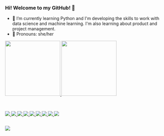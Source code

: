 ### Hi! Welcome to my GitHub! 👋

- 📓 I’m currently learning Python and I'm developing the skills to work with data science and machine learning. I'm also learning about product and project management.
- 👩 Pronouns: she/her

 <div>
  <a href="https://github.com/morganagomes">
  <img height="180em" src="https://github-readme-stats.vercel.app/api?username=morganagomes&show_icons=true&theme=tokyonight&include_all_commits=true&count_private=true"/>
  <img height="180em" src="https://github-readme-stats.vercel.app/api/top-langs/?username=morganagomes&layout=compact&langs_count=7&theme=tokyonight"/>
</div>
 
 ##
  
<div style="display: inline_block"><br>
  <img src="https://img.shields.io/badge/Python-012A4A?style=for-the-badge&logo=python&logoColor=white">
  <img src="https://img.shields.io/badge/Jupyter-013A63?style=for-the-badge&logo=jupyter&logoColor=white">
  <img src="https://img.shields.io/badge/Google Colab-01497C?style=for-the-badge&logo=googlecolab&logoColor=white">
  <img src="https://img.shields.io/badge/R-014F86?style=for-the-badge&logo=r&logoColor=white">
  <img src="https://img.shields.io/badge/Java-2A6F97?style=for-the-badge&logo=java&logoColor=white">  
  <img src="https://img.shields.io/badge/HTML5-014F86?style=for-the-badge&logo=html5&logoColor=white">
  <img src="https://img.shields.io/badge/CSS3-01497C?style=for-the-badge&logo=css3&logoColor=white">
  <img src="https://img.shields.io/badge/JavaScript-013A63?style=for-the-badge&logo=javascript&logoColor=white">
  <img src="https://img.shields.io/badge/Android-012A4A?style=for-the-badge&logo=android&logoColor=white"> 
</div>
  
##
 
<div> 
  <a href="https://www.linkedin.com/in/morganacgomes/" target="_blank"><img src="https://img.shields.io/badge/-LinkedIn-%230077B5?style=for-the-badge&logo=linkedin&logoColor=white" target="_blank"></a> 
</div>

<!--
**morganagomes/morganagomes** is a ✨ _special_ ✨ repository because its `README.md` (this file) appears on your GitHub profile.

Here are some ideas to get you started:

- 🔭 I’m currently working on ...
- 🌱 I’m currently learning ...
- 👯 I’m looking to collaborate on ...
- 🤔 I’m looking for help with ...
- 💬 Ask me about ...
- 📫 How to reach me: ...
- 😄 Pronouns: ...
- ⚡ Fun fact: ...

-->
